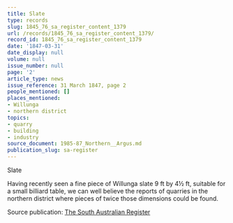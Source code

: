 ```yaml
---
title: Slate
type: records
slug: 1845_76_sa_register_content_1379
url: /records/1845_76_sa_register_content_1379/
record_id: 1845_76_sa_register_content_1379
date: '1847-03-31'
date_display: null
volume: null
issue_number: null
page: '2'
article_type: news
issue_reference: 31 March 1847, page 2
people_mentioned: []
places_mentioned:
- Willunga
- northern district
topics:
- quarry
- building
- industry
source_document: 1985-87_Northern__Argus.md
publication_slug: sa-register
---
```


Slate

Having recently seen a fine piece of Willunga slate 9 ft by 4½ ft, suitable for a small billiard table, we can well believe the reports of quarries in the northern district where pieces of twice those dimensions could be found.

Source publication: [The South Australian Register](/publications/sa-register/)

